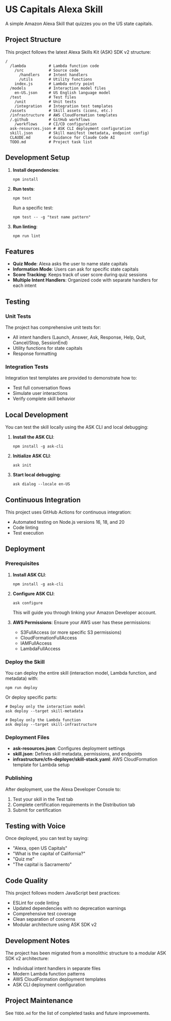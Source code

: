 # US Capitals Alexa Skill

A simple Amazon Alexa Skill that quizzes you on the US state capitals.

## Project Structure

This project follows the latest Alexa Skills Kit (ASK) SDK v2 structure:

```
/
  /lambda          # Lambda function code
    /src           # Source code
      /handlers    # Intent handlers
      /utils       # Utility functions
    index.js       # Lambda entry point
  /models          # Interaction model files
    en-US.json     # US English language model
  /test            # Test files
    /unit          # Unit tests
    /integration   # Integration test templates
  /assets          # Skill assets (icons, etc.)
  /infrastructure  # AWS CloudFormation templates
  /.github         # GitHub workflows
    /workflows     # CI/CD configuration
  ask-resources.json # ASK CLI deployment configuration
  skill.json       # Skill manifest (metadata, endpoint config)
  CLAUDE.md        # Guidance for Claude Code AI
  TODO.md          # Project task list
```

## Development Setup

1. **Install dependencies**:
   ```
   npm install
   ```

2. **Run tests**:
   ```
   npm test
   ```
   
   Run a specific test:
   ```
   npm test -- -g "test name pattern"
   ```

3. **Run linting**:
   ```
   npm run lint
   ```

## Features

- **Quiz Mode**: Alexa asks the user to name state capitals
- **Information Mode**: Users can ask for specific state capitals
- **Score Tracking**: Keeps track of user score during quiz sessions
- **Multiple Intent Handlers**: Organized code with separate handlers for each intent

## Testing

### Unit Tests
The project has comprehensive unit tests for:
- All intent handlers (Launch, Answer, Ask, Response, Help, Quit, Cancel/Stop, SessionEnd)
- Utility functions for state capitals
- Response formatting

### Integration Tests
Integration test templates are provided to demonstrate how to:
- Test full conversation flows
- Simulate user interactions
- Verify complete skill behavior

## Local Development

You can test the skill locally using the ASK CLI and local debugging:

1. **Install the ASK CLI**:
   ```
   npm install -g ask-cli
   ```

2. **Initialize ASK CLI**:
   ```
   ask init
   ```

3. **Start local debugging**:
   ```
   ask dialog --locale en-US
   ```

## Continuous Integration

This project uses GitHub Actions for continuous integration:
- Automated testing on Node.js versions 16, 18, and 20
- Code linting
- Test execution

## Deployment

### Prerequisites

1. **Install ASK CLI**:
   ```
   npm install -g ask-cli
   ```

2. **Configure ASK CLI**:
   ```
   ask configure
   ```
   This will guide you through linking your Amazon Developer account.

3. **AWS Permissions**:
   Ensure your AWS user has these permissions:
   - S3FullAccess (or more specific S3 permissions)
   - CloudFormationFullAccess
   - IAMFullAccess
   - LambdaFullAccess

### Deploy the Skill

You can deploy the entire skill (interaction model, Lambda function, and metadata) with:

```
npm run deploy
```

Or deploy specific parts:

```
# Deploy only the interaction model
ask deploy --target skill-metadata

# Deploy only the Lambda function
ask deploy --target skill-infrastructure
```

### Deployment Files

- **ask-resources.json**: Configures deployment settings
- **skill.json**: Defines skill metadata, permissions, and endpoints
- **infrastructure/cfn-deployer/skill-stack.yaml**: AWS CloudFormation template for Lambda setup

### Publishing

After deployment, use the Alexa Developer Console to:
1. Test your skill in the Test tab
2. Complete certification requirements in the Distribution tab
3. Submit for certification

## Testing with Voice

Once deployed, you can test by saying:
- "Alexa, open US Capitals"
- "What is the capital of California?"
- "Quiz me"
- "The capital is Sacramento"

## Code Quality

This project follows modern JavaScript best practices:
- ESLint for code linting
- Updated dependencies with no deprecation warnings
- Comprehensive test coverage
- Clean separation of concerns
- Modular architecture using ASK SDK v2

## Development Notes

The project has been migrated from a monolithic structure to a modular ASK SDK v2 architecture:
- Individual intent handlers in separate files
- Modern Lambda function patterns
- AWS CloudFormation deployment templates
- ASK CLI deployment configuration

## Project Maintenance

See `TODO.md` for the list of completed tasks and future improvements.